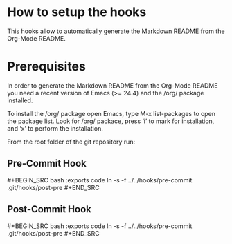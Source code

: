 # How to setup the hooks

This hooks allow to automatically generate the Markdown README from
the Org-Mode README.

# Prerequisites

In order to generate the Markdown README from the Org-Mode README you
need a recent version of Emacs (>= 24.4) and the /org/ package
installed.

To install the /org/ package open Emacs, type M-x list-packages to
open the package list. Look for /org/ packace, press ‘i’ to mark for
installation, and ‘x’ to perform the installation.

From the root folder of the git repository run:

## Pre-Commit Hook

#+BEGIN_SRC bash :exports code
ln -s -f ../../hooks/pre-commit .git/hooks/post-pre
#+END_SRC

## Post-Commit Hook

#+BEGIN_SRC bash :exports code
ln -s -f ../../hooks/pre-commit .git/hooks/post-pre
#+END_SRC
